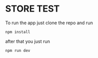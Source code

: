 # STORE TEST

To run the app just clone the repo and run

`npm install`

after that you just run 

`npm run dev`